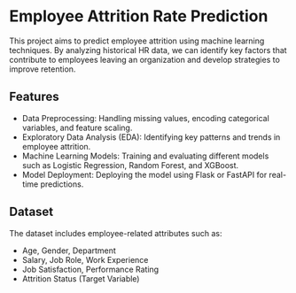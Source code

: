 # Employee Attrition Rate Prediction
This project aims to predict employee attrition using machine learning techniques. By analyzing historical HR data, we can identify key factors that contribute to employees leaving an organization and develop strategies to improve retention.

## Features
- Data Preprocessing: Handling missing values, encoding categorical variables, and feature scaling.
- Exploratory Data Analysis (EDA): Identifying key patterns and trends in employee attrition.
- Machine Learning Models: Training and evaluating different models such as Logistic Regression, Random Forest, and XGBoost.
- Model Deployment: Deploying the model using Flask or FastAPI for real-time predictions.
## Dataset

The dataset includes employee-related attributes such as:
- Age, Gender, Department
- Salary, Job Role, Work Experience
- Job Satisfaction, Performance Rating
- Attrition Status (Target Variable)